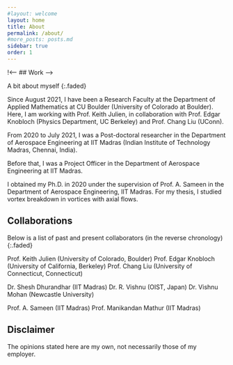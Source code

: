 ```yaml
---
#layout: welcome
layout: home
title: About
permalink: /about/
#more_posts: posts.md
sidebar: true
order: 1
---
```


!<-- ## Work -->

A bit about myself
{:.faded}

Since August 2021, I have been a Research Faculty at the Department of Applied Mathematics at CU Boulder (University of Colorado at Boulder). Here, I am working with Prof. Keith Julien, in collaboration with Prof. Edgar Knobloch (Physics Department, UC Berkeley) and Prof. Chang Liu (UConn).

From 2020 to July 2021, I was a Post-doctoral researcher in the Department of Aerospace Engineering at IIT Madras (Indian Institute of Technology Madras, Chennai, India).

Before that, I was a Project Officer in the Department of Aerospace Engineering at IIT Madras.

I obtained my Ph.D. in 2020 under the supervision of Prof. A. Sameen in the Department of Aerospace Engineering, IIT Madras. For my thesis, I studied vortex breakdown in vortices with axial flows.


## Collaborations

Below is a list of past and present collaborators (in the reverse chronology)
{:.faded}

Prof. Keith Julien (University of Colorado, Boulder)
Prof. Edgar Knobloch (University of California, Berkeley)
Prof. Chang Liu (University of Connecticut, Connecticut)

Dr. Shesh Dhurandhar (IIT Madras)
Dr. R. Vishnu (OIST, Japan)
Dr. Vishnu Mohan (Newcastle University)

Prof. A. Sameen (IIT Madras)
Prof. Manikandan Mathur (IIT Madras) 


## Disclaimer

The opinions stated here are my own, not necessarily those of my employer.
